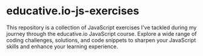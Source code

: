 # educative.io-js-exercises
This repository is a collection of JavaScript exercises I've tackled during my journey through the educative.io JavaScript course. Explore a wide range of coding challenges, solutions, and code snippets to sharpen your JavaScript skills and enhance your learning experience.
